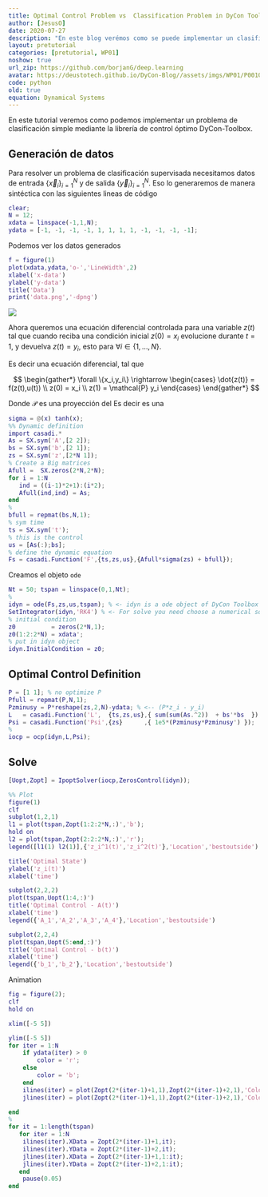 ```yaml
---
title: Optimal Control Problem vs  Classification Problem in DyCon Toolbox
author: [JesusO]
date: 2020-07-27
description: "En este blog verémos como se puede implementar un clasificador con DyCon Toolbox. Este esta inspirado en el blog:'The interplay of control and deep learning' donde se muestra como un problema de control puede resolver un problema de clasificación."
layout: pretutorial
categories: [pretutorial, WP01]
noshow: true
url_zip: https://github.com/borjanG/deep.learning
avatar: https://deustotech.github.io/DyCon-Blog//assets/imgs/WP01/P0010/trajectory.gif
code: python
old: true
equation: Dynamical Systems
---
```


En este tutorial veremos como podemos implementar un problema de clasificación simple mediante la librería de control óptimo DyCon-Toolbox.

## Generación de datos

Para resolver un problema de clasificación supervisada necesitamos datos de entrada $\{ \vec{x}_{i} \}_{i=1}^N$ y de salida $\{ \vec{y}_{i} \}_{i=1}^N$. Eso lo generaremos de manera sintéctica con las siguientes lineas de código
```matlab
clear;
N = 12;
xdata = linspace(-1,1,N);
ydata = [-1, -1, -1, -1, 1, 1, 1, 1, -1, -1, -1, -1];
```
Podemos ver los datos generados
```matlab
f = figure(1)
plot(xdata,ydata,'o-','LineWidth',2)
xlabel('x-data')
ylabel('y-data')
title('Data')
print('data.png','-dpng')
```

![]({{site.url}}{{site.baseurl}}/assets/imgs/WP01/P0012/data.png)

Ahora queremos una ecuación diferencial controlada para una variable $z(t)$ tal que cuando reciba una condición inicial $z(0) = x_i$ evolucione durante $t=1$, y devuelva $z(t)=y_i$, esto para $\forall i \in \{1,\dots,N\}$.

Es decir una ecuación diferencial, tal que 

$$
\begin{gather*}
    \forall \{x_i,y_i\}
    \rightarrow
    \begin{cases}
        \dot{z(t)} = f(z(t),u(t)) \\
        z(0) = x_i \\
        z(1) = \mathcal{P} y_i 
    \end{cases}
\end{gather*}
$$

Donde $\mathcal{P}$ es una proyección del 
Es decir es una 
```matlab
sigma = @(x) tanh(x);
%% Dynamic definition
import casadi.*
As = SX.sym('A',[2 2]);
bs = SX.sym('b',[2 1]);
zs = SX.sym('z',[2*N 1]);
% Create a Big matrices
Afull =  SX.zeros(2*N,2*N);
for i = 1:N
   ind = ((i-1)*2+1):(i*2);
   Afull(ind,ind) = As; 
end
%
bfull = repmat(bs,N,1);
% sym time
ts = SX.sym('t');
% this is the control
us = [As(:);bs];
% define the dynamic equation
Fs = casadi.Function('F',{ts,zs,us},{Afull*sigma(zs) + bfull});
```
Creamos el objeto `ode`
```matlab
Nt = 50; tspan = linspace(0,1,Nt);
%
idyn = ode(Fs,zs,us,tspan); % <- idyn is a ode object of DyCon Toolbox
SetIntegrator(idyn,'RK4') % <- For solve you need choose a numerical squeme
% initial condition
z0          = zeros(2*N,1);
z0(1:2:2*N) = xdata';
% put in idyn object 
idyn.InitialCondition = z0;
```
## Optimal Control Definition

```matlab
P = [1 1]; % no optimize P
Pfull = repmat(P,N,1);
Pzminusy = P*reshape(zs,2,N)-ydata; % <-- (P*z_i - y_i)
L   = casadi.Function('L',  {ts,zs,us},{ sum(sum(As.^2))  + bs'*bs  });
Psi = casadi.Function('Psi',{zs}      ,{ 1e5*(Pzminusy*Pzminusy') });
%
iocp = ocp(idyn,L,Psi);
```

## Solve
```matlab
[Uopt,Zopt] = IpoptSolver(iocp,ZerosControl(idyn));
```

```matlab
%% Plot
figure(1)
clf
subplot(1,2,1)
l1 = plot(tspan,Zopt(1:2:2*N,:)','b');
hold on
l2 = plot(tspan,Zopt(2:2:2*N,:)','r');
legend([l1(1) l2(1)],{'z_i^1(t)','z_i^2(t)'},'Location','bestoutside')

title('Optimal State')
ylabel('z_i(t)')
xlabel('time')

subplot(2,2,2)
plot(tspan,Uopt(1:4,:)')
title('Optimal Control - A(t)')
xlabel('time')
legend({'A_1','A_2','A_3','A_4'},'Location','bestoutside')

subplot(2,2,4)
plot(tspan,Uopt(5:end,:)')
title('Optimal Control - b(t)')
xlabel('time')
legend({'b_1','b_2'},'Location','bestoutside')
```
Animation
```matlab
fig = figure(2);
clf
hold on

xlim([-5 5])

ylim([-5 5])
for iter = 1:N
    if ydata(iter) > 0
        color = 'r';
    else
        color = 'b';
    end
    ilines(iter) = plot(Zopt(2*(iter-1)+1,1),Zopt(2*(iter-1)+2,1),'Color',color,'Marker','.','MarkerSize',20);
    jlines(iter) = plot(Zopt(2*(iter-1)+1,1),Zopt(2*(iter-1)+2,1),'Color',color,'Marker','none','MarkerSize',20);

end
% 
for it = 1:length(tspan)
   for iter = 1:N
    ilines(iter).XData = Zopt(2*(iter-1)+1,it);
    ilines(iter).YData = Zopt(2*(iter-1)+2,it);
    jlines(iter).XData = Zopt(2*(iter-1)+1,1:it);
    jlines(iter).YData = Zopt(2*(iter-1)+2,1:it);
   end
    pause(0.05)
end
```
